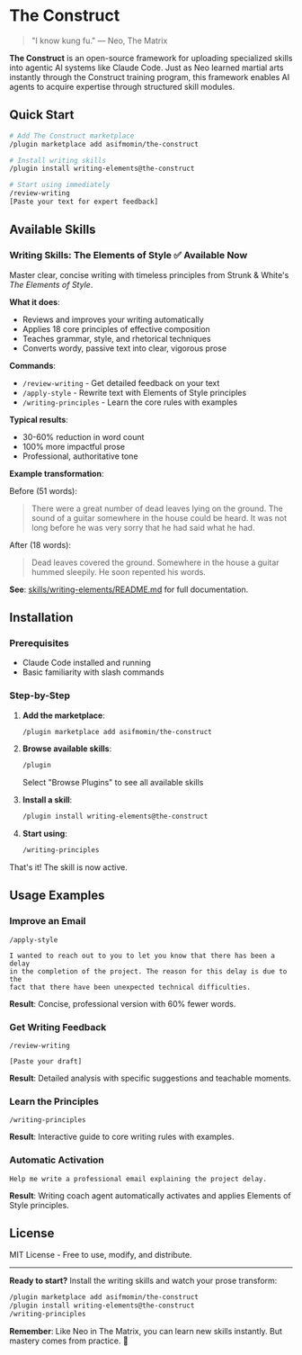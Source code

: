 # The Construct

> "I know kung fu." — Neo, The Matrix

**The Construct** is an open-source framework for uploading specialized skills into agentic AI systems like Claude Code. Just as Neo learned martial arts instantly through the Construct training program, this framework enables AI agents to acquire expertise through structured skill modules.

## Quick Start

```bash
# Add The Construct marketplace
/plugin marketplace add asifmomin/the-construct

# Install writing skills
/plugin install writing-elements@the-construct

# Start using immediately
/review-writing
[Paste your text for expert feedback]
```

## Available Skills

### Writing Skills: The Elements of Style ✅ Available Now

Master clear, concise writing with timeless principles from Strunk & White's *The Elements of Style*.

**What it does**:
- Reviews and improves your writing automatically
- Applies 18 core principles of effective composition
- Teaches grammar, style, and rhetorical techniques
- Converts wordy, passive text into clear, vigorous prose

**Commands**:
- `/review-writing` - Get detailed feedback on your text
- `/apply-style` - Rewrite text with Elements of Style principles
- `/writing-principles` - Learn the core rules with examples

**Typical results**:
- 30-60% reduction in word count
- 100% more impactful prose
- Professional, authoritative tone

**Example transformation**:

Before (51 words):
> There were a great number of dead leaves lying on the ground. The sound of a guitar somewhere in the house could be heard. It was not long before he was very sorry that he had said what he had.

After (18 words):
> Dead leaves covered the ground. Somewhere in the house a guitar hummed sleepily. He soon repented his words.

**See**: [skills/writing-elements/README.md](skills/writing-elements/README.md) for full documentation.

## Installation

### Prerequisites

- Claude Code installed and running
- Basic familiarity with slash commands

### Step-by-Step

1. **Add the marketplace**:
   ```bash
   /plugin marketplace add asifmomin/the-construct
   ```

2. **Browse available skills**:
   ```bash
   /plugin
   ```
   Select "Browse Plugins" to see all available skills

3. **Install a skill**:
   ```bash
   /plugin install writing-elements@the-construct
   ```

4. **Start using**:
   ```bash
   /writing-principles
   ```

That's it! The skill is now active.

## Usage Examples

### Improve an Email

```
/apply-style

I wanted to reach out to you to let you know that there has been a delay
in the completion of the project. The reason for this delay is due to the
fact that there have been unexpected technical difficulties.
```

**Result**: Concise, professional version with 60% fewer words.

### Get Writing Feedback

```
/review-writing

[Paste your draft]
```

**Result**: Detailed analysis with specific suggestions and teachable moments.

### Learn the Principles

```
/writing-principles
```

**Result**: Interactive guide to core writing rules with examples.

### Automatic Activation

```
Help me write a professional email explaining the project delay.
```

**Result**: Writing coach agent automatically activates and applies Elements of Style principles.

## License

MIT License - Free to use, modify, and distribute.

---

**Ready to start?** Install the writing skills and watch your prose transform:

```bash
/plugin marketplace add asifmomin/the-construct
/plugin install writing-elements@the-construct
/writing-principles
```

**Remember**: Like Neo in The Matrix, you can learn new skills instantly. But mastery comes from practice. 🥋
